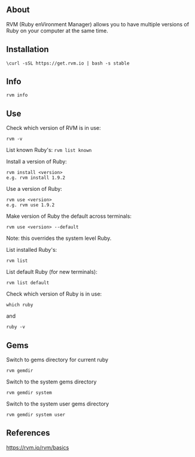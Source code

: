 About
-----
RVM (Ruby enVironment Manager) allows you to have multiple versions of Ruby on your computer at the same time.

Installation
------------
```\curl -sSL https://get.rvm.io | bash -s stable```

Info
----
```rvm info```

Use
---
Check which version of RVM is in use:

```rvm -v```

List known Ruby's:
```rvm list known```

Install a version of Ruby:
```
rvm install <version>
e.g. rvm install 1.9.2
```

Use a version of Ruby:
```
rvm use <version>
e.g. rvm use 1.9.2
```

Make version of Ruby the default across terminals:

```rvm use <version> --default```

Note:   this overrides the system level Ruby.

List installed Ruby's:

```rvm list```

List default Ruby (for new terminals):

```rvm list default```

Check which version of Ruby is in use:

```which ruby```

and 

```ruby -v```

Gems
----
Switch to gems directory for current ruby

```rvm gemdir```

Switch to the system gems directory

```rvm gemdir system```

Switch to the system user gems directory

```rvm gemdir system user```

References
----------
https://rvm.io/rvm/basics